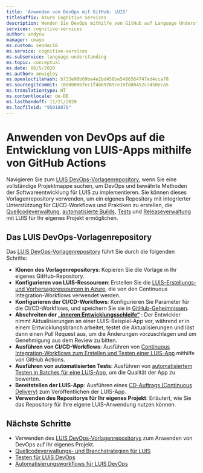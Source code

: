 ```yaml
---
title: 'Anwenden von DevOps mit GitHub: LUIS'
titleSuffix: Azure Cognitive Services
description: Wenden Sie DevOps mithilfe von GitHub auf Language Understanding (LUIS) an.
services: cognitive-services
author: andycw
manager: cmayo
ms.custom: seodec18
ms.service: cognitive-services
ms.subservice: language-understanding
ms.topic: conceptual
ms.date: 06/5/2020
ms.author: anwigley
ms.openlocfilehash: b733e90b69be4e2bd458be5486564747ed4cca78
ms.sourcegitcommit: 10d00006fec1f4b69289ce18fdd0452c3458eca5
ms.translationtype: HT
ms.contentlocale: de-DE
ms.lasthandoff: 11/21/2020
ms.locfileid: "95018870"
---
```

# <a name="apply-devops-to-luis-app-development-using-github-actions"></a>Anwenden von DevOps auf die Entwicklung von LUIS-Apps mithilfe von GitHub Actions

Navigieren Sie zum [LUIS DevOps-Vorlagenrepository](https://github.com/Azure-Samples/LUIS-DevOps-Template), wenn Sie eine vollständige Projektmappe suchen, um DevOps und bewährte Methoden der Softwareentwicklung für LUIS zu implementieren. Sie können dieses Vorlagenrepository verwenden, um ein eigenes Repository mit integrierter Unterstützung für CI/CD-Workflows und Praktiken zu erstellen, die [Quellcodeverwaltung](luis-concept-devops-sourcecontrol.md), [automatisierte Builds](luis-concept-devops-automation.md), [Tests](luis-concept-devops-testing.md) und [Releaseverwaltung](luis-concept-devops-automation.md#release-management) mit LUIS für Ihr eigenes Projekt ermöglichen.

## <a name="the-luis-devops-template-repo"></a>Das LUIS DevOps-Vorlagenrepository

Das [LUIS DevOps-Vorlagenrepository](https://github.com/Azure-Samples/LUIS-DevOps-Template) führt Sie durch die folgenden Schritte:

* **Klonen des Vorlagenrepositorys**: Kopieren Sie die Vorlage in Ihr eigenes GitHub-Repository.
* **Konfigurieren von LUIS-Ressourcen**: Erstellen Sie die [LUIS-Erstellungs- und Vorhersageressourcen in Azure](./luis-how-to-azure-subscription.md), die von den Continuous Integration-Workflows verwendet werden.
* **Konfigurieren der CI/CD-Workflows**: Konfigurieren Sie Parameter für die CI/CD-Workflows, und speichern Sie sie in [GitHub-Geheimnissen](https://help.github.com/actions/configuring-and-managing-workflows/creating-and-storing-encrypted-secrets).
* **Abschreiten der [„inneren Entwicklungsschleife“](https://mitchdenny.com/the-inner-loop/)** : Der Entwickler nimmt Aktualisierungen an einer LUIS-Beispiel-App vor, während er in einem Entwicklungsbranch arbeitet, testet die Aktualisierungen und löst dann einen Pull Request aus, um die Änderungen vorzuschlagen und um Genehmigung aus dem Review zu bitten.
* **Ausführen von CI/CD-Workflows**: Ausführen von [Continuous Integration-Workflows zum Erstellen und Testen einer LUIS-App](luis-concept-devops-automation.md) mithilfe von GitHub Actions.
* **Ausführen von automatisierten Tests**: Ausführen von [automatisiertem Testen in Batches für eine LUIS-App](luis-concept-devops-testing.md), um die Qualität der App zu bewerten.
* **Bereitstellen der LUIS-App**: Ausführen eines [CD-Auftrags (Continuous Delivery)](luis-concept-devops-automation.md#continuous-delivery-cd) zum Veröffentlichen der LUIS-App.
* **Verwenden des Repositorys für Ihr eigenes Projekt**: Erläutert, wie Sie das Repository für Ihre eigene LUIS-Anwendung nutzen können.

## <a name="next-steps"></a>Nächste Schritte

* Verwenden des [LUIS DevOps-Vorlagenrepositorys](https://github.com/Azure-Samples/LUIS-DevOps-Template) zum Anwenden von DevOps auf Ihr eigenes Projekt.
* [Quellcodeverwaltungs- und Branchstrategien für LUIS](luis-concept-devops-sourcecontrol.md)
* [Testen für LUIS DevOps](luis-concept-devops-testing.md)
* [Automatisierungsworkflows für LUIS DevOps](luis-concept-devops-automation.md)
